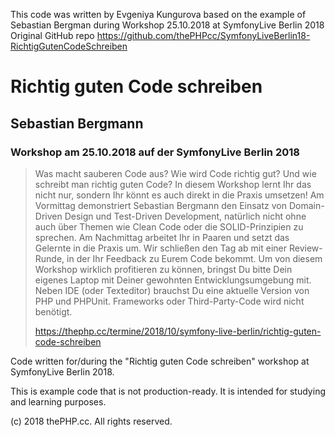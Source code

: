 This code was written by Evgeniya Kungurova based on the example of Sebastian Bergman during Workshop 25.10.2018 at SymfonyLive Berlin 2018
Original GitHub repo https://github.com/thePHPcc/SymfonyLiveBerlin18-RichtigGutenCodeSchreiben


# Richtig guten Code schreiben
## Sebastian Bergmann
### Workshop am 25.10.2018 auf der SymfonyLive Berlin 2018

> Was macht sauberen Code aus? Wie wird Code richtig gut? Und wie schreibt man richtig guten Code? In diesem Workshop lernt Ihr das nicht nur, sondern Ihr könnt es auch direkt in die Praxis umsetzen! Am Vormittag demonstriert Sebastian Bergmann den Einsatz von Domain-Driven Design und Test-Driven Development, natürlich nicht ohne auch über Themen wie Clean Code oder die SOLID-Prinzipien zu sprechen. Am Nachmittag arbeitet Ihr in Paaren und setzt das Gelernte in die Praxis um. Wir schließen den Tag ab mit einer Review-Runde, in der Ihr Feedback zu Eurem Code bekommt. Um von diesem Workshop wirklich profitieren zu können, bringst Du bitte Dein eigenes Laptop mit Deiner gewohnten Entwicklungsumgebung mit. Neben IDE (oder Texteditor) brauchst Du eine aktuelle Version von PHP und PHPUnit. Frameworks oder Third-Party-Code wird nicht benötigt.
>
> https://thephp.cc/termine/2018/10/symfony-live-berlin/richtig-guten-code-schreiben

Code written for/during the "Richtig guten Code schreiben" workshop at SymfonyLive Berlin 2018.

This is example code that is not production-ready. It is intended for studying and learning purposes.

(c) 2018 thePHP.cc. All rights reserved.
